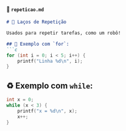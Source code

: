 
#### 📄 `repeticao.md`
```md
# 🔁 Laços de Repetição

Usados para repetir tarefas, como um robô!

## 🔂 Exemplo com `for`:
```c
for (int i = 0; i < 5; i++) {
    printf("Linha %d\n", i);
}
```

## ♻️ Exemplo com `while`:
```c
int x = 0;
while (x < 3) {
    printf("x = %d\n", x);
    x++;
}
```
```
